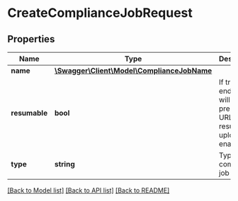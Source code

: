 # CreateComplianceJobRequest

## Properties
Name | Type | Description | Notes
------------ | ------------- | ------------- | -------------
**name** | [**\Swagger\Client\Model\ComplianceJobName**](ComplianceJobName.md) |  | [optional] 
**resumable** | **bool** | If true, this endpoint will return a pre-signed URL with resumable uploads enabled. | [optional] 
**type** | **string** | Type of compliance job to list. | 

[[Back to Model list]](../../README.md#documentation-for-models) [[Back to API list]](../../README.md#documentation-for-api-endpoints) [[Back to README]](../../README.md)

